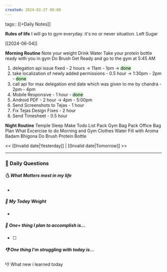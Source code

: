 ```yaml
---
created: 2024-02-27 00:08
---
```

tags:: [[+Daily Notes]]

**Rules of life**
I will go to gym everyday. it's no or never situation.
Left Sugar

[[2024-06-04]]

**Morning Routine**
Note your weight
Drink Water
Take your protein bottle ready with you in gym
Do Brush
Get Ready and go to the gym at 5:45 AM

1. delegation api issue fixed - 2 hours -> 11am - 1pm -> <mark style="background: #BBFABBA6;">done</mark>
2. take localization of newly added permissions  - 0.5 hour -> 1:30pm - 2pm - <mark style="background: #BBFABBA6;">done</mark>
3. call api for max delegation end date which was given to me by chandra - 2pm - 4pm
4. Mobile Responsive - 1 hour - <mark style="background: #BBFABBA6;">done</mark>
5. Android PDF - 2 hour -> 4pm - 5:00pm
6. Send Screenshots to Tejas - 1 hour
7. Fix Tejas Design Fixes - 2 hour
8. Send Timesheet - 0.5 hour


**Night Routine**
Temple Sleep
Make Todo List
Pack Gym Bag
Pack Office Bag
Plan What Excercise to do
Morning and Gym Clothes
Water Fill with Aroma
Badam Bhigona
Do Brush
Protein Bottle


<< [[Invalid date|Yesterday]] | [[Invalid date|Tomorrow]] >>

---
### 📅 Daily Questions
##### 🌜 What Matters most in my life
- 

##### 🙌 My Today Weight
- 

##### 🚀 One+ thing I plan to accomplish is...
- [ ] 

##### 👎 One thing I'm struggling with today is...


👎 What new i learned today
